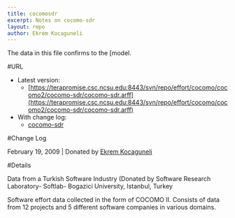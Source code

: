 ```yaml
---
title: cocomosdr
excerpt: Notes on cocomo-sdr
layout: repo
author: Ekrem Kocaguneli
---
```




The data in this file confirms to the [model.

#URL

  * Latest version: 
    * [https://terapromise.csc.ncsu.edu:8443/svn/repo/effort/cocomo/cocomo2/cocomo-sdr/cocomo-sdr.arff](https://terapromise.csc.ncsu.edu:8443/svn/repo/effort/cocomo/cocomo2/cocomo-sdr/cocomo-sdr.arff)
  * With change log:
    * [cocomo-sdr](https://terapromise.csc.ncsu.edu:8443/svn/repo/effort/cocomo/cocomo2/cocomo-sdr/)

#Change Log

February 19, 2009 | Donated by [Ekrem Kocaguneli](/repo/people)

#Details

Data from a Turkish Software Industry (Donated by Software Research Laboratory- Softlab- 
              Bogazici University, Istanbul, Turkey

Software effort data collected in the form of COCOMO II.
Consists of data from 12 projects and 5 different software companies in various domains.
